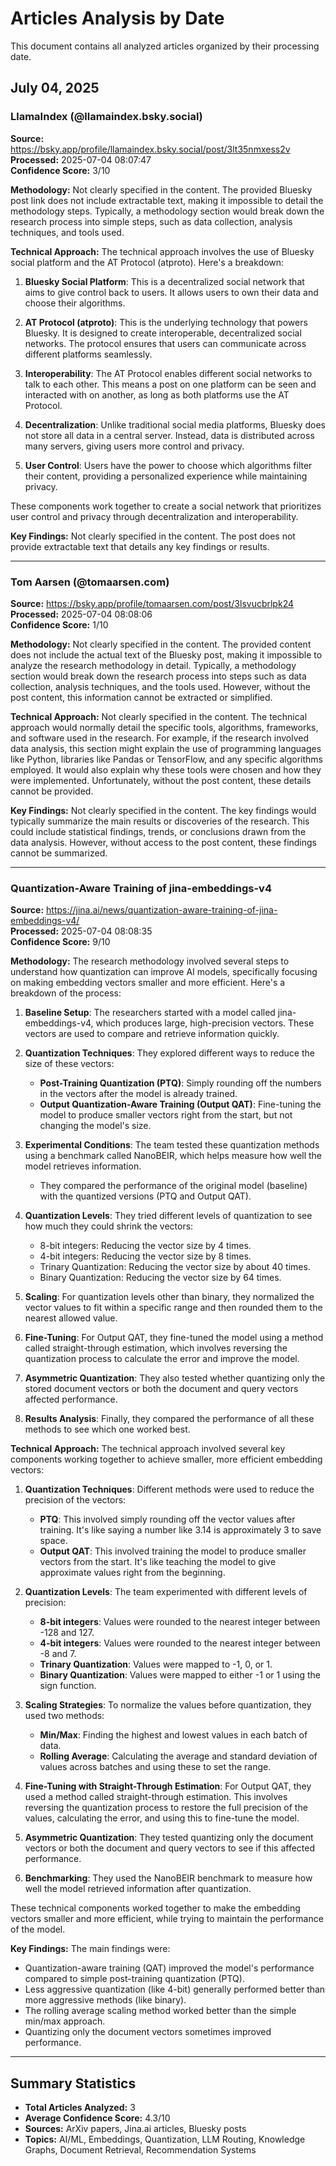 # Articles Analysis by Date

This document contains all analyzed articles organized by their processing date.

## July 04, 2025

### LlamaIndex (@llamaindex.bsky.social)
**Source:** https://bsky.app/profile/llamaindex.bsky.social/post/3lt35nmxess2v  
**Processed:** 2025-07-04 08:07:47  
**Confidence Score:** 3/10

**Methodology:**
Not clearly specified in the content. The provided Bluesky post link does not include extractable text, making it impossible to detail the methodology steps. Typically, a methodology section would break down the research process into simple steps, such as data collection, analysis techniques, and tools used.

**Technical Approach:**
The technical approach involves the use of Bluesky social platform and the AT Protocol (atproto). Here's a breakdown:

1. **Bluesky Social Platform**: This is a decentralized social network that aims to give control back to users. It allows users to own their data and choose their algorithms.

2. **AT Protocol (atproto)**: This is the underlying technology that powers Bluesky. It is designed to create interoperable, decentralized social networks. The protocol ensures that users can communicate across different platforms seamlessly.

3. **Interoperability**: The AT Protocol enables different social networks to talk to each other. This means a post on one platform can be seen and interacted with on another, as long as both platforms use the AT Protocol.

4. **Decentralization**: Unlike traditional social media platforms, Bluesky does not store all data in a central server. Instead, data is distributed across many servers, giving users more control and privacy.

5. **User Control**: Users have the power to choose which algorithms filter their content, providing a personalized experience while maintaining privacy.

These components work together to create a social network that prioritizes user control and privacy through decentralization and interoperability.

**Key Findings:**
Not clearly specified in the content. The post does not provide extractable text that details any key findings or results.

---

### Tom Aarsen (@tomaarsen.com)
**Source:** https://bsky.app/profile/tomaarsen.com/post/3lsvucbrlpk24  
**Processed:** 2025-07-04 08:08:06  
**Confidence Score:** 1/10

**Methodology:**
Not clearly specified in the content. The provided content does not include the actual text of the Bluesky post, making it impossible to analyze the research methodology in detail. Typically, a methodology section would break down the research process into steps such as data collection, analysis techniques, and the tools used. However, without the post content, this information cannot be extracted or simplified.

**Technical Approach:**
Not clearly specified in the content. The technical approach would normally detail the specific tools, algorithms, frameworks, and software used in the research. For example, if the research involved data analysis, this section might explain the use of programming languages like Python, libraries like Pandas or TensorFlow, and any specific algorithms employed. It would also explain why these tools were chosen and how they were implemented. Unfortunately, without the post content, these details cannot be provided.

**Key Findings:**
Not clearly specified in the content. The key findings would typically summarize the main results or discoveries of the research. This could include statistical findings, trends, or conclusions drawn from the data analysis. However, without access to the post content, these findings cannot be summarized.

---

### Quantization-Aware Training of jina-embeddings-v4
**Source:** https://jina.ai/news/quantization-aware-training-of-jina-embeddings-v4/  
**Processed:** 2025-07-04 08:08:35  
**Confidence Score:** 9/10

**Methodology:**
The research methodology involved several steps to understand how quantization can improve AI models, specifically focusing on making embedding vectors smaller and more efficient. Here's a breakdown of the process:

1. **Baseline Setup**: The researchers started with a model called jina-embeddings-v4, which produces large, high-precision vectors. These vectors are used to compare and retrieve information quickly.

2. **Quantization Techniques**: They explored different ways to reduce the size of these vectors:
   - **Post-Training Quantization (PTQ)**: Simply rounding off the numbers in the vectors after the model is already trained.
   - **Output Quantization-Aware Training (Output QAT)**: Fine-tuning the model to produce smaller vectors right from the start, but not changing the model's size.

3. **Experimental Conditions**: The team tested these quantization methods using a benchmark called NanoBEIR, which helps measure how well the model retrieves information.
   - They compared the performance of the original model (baseline) with the quantized versions (PTQ and Output QAT).

4. **Quantization Levels**: They tried different levels of quantization to see how much they could shrink the vectors:
   - 8-bit integers: Reducing the vector size by 4 times.
   - 4-bit integers: Reducing the vector size by 8 times.
   - Trinary Quantization: Reducing the vector size by about 40 times.
   - Binary Quantization: Reducing the vector size by 64 times.

5. **Scaling**: For quantization levels other than binary, they normalized the vector values to fit within a specific range and then rounded them to the nearest allowed value.

6. **Fine-Tuning**: For Output QAT, they fine-tuned the model using a method called straight-through estimation, which involves reversing the quantization process to calculate the error and improve the model.

7. **Asymmetric Quantization**: They also tested whether quantizing only the stored document vectors or both the document and query vectors affected performance.

8. **Results Analysis**: Finally, they compared the performance of all these methods to see which one worked best.

**Technical Approach:**
The technical approach involved several key components working together to achieve smaller, more efficient embedding vectors:

1. **Quantization Techniques**: Different methods were used to reduce the precision of the vectors:
   - **PTQ**: This involved simply rounding off the vector values after training. It's like saying a number like 3.14 is approximately 3 to save space.
   - **Output QAT**: This involved training the model to produce smaller vectors from the start. It's like teaching the model to give approximate values right from the beginning.

2. **Quantization Levels**: The team experimented with different levels of precision:
   - **8-bit integers**: Values were rounded to the nearest integer between -128 and 127.
   - **4-bit integers**: Values were rounded to the nearest integer between -8 and 7.
   - **Trinary Quantization**: Values were mapped to -1, 0, or 1.
   - **Binary Quantization**: Values were mapped to either -1 or 1 using the sign function.

3. **Scaling Strategies**: To normalize the values before quantization, they used two methods:
   - **Min/Max**: Finding the highest and lowest values in each batch of data.
   - **Rolling Average**: Calculating the average and standard deviation of values across batches and using these to set the range.

4. **Fine-Tuning with Straight-Through Estimation**: For Output QAT, they used a method called straight-through estimation. This involves reversing the quantization process to restore the full precision of the values, calculating the error, and using this to fine-tune the model.

5. **Asymmetric Quantization**: They tested quantizing only the document vectors or both the document and query vectors to see if this affected performance.

6. **Benchmarking**: They used the NanoBEIR benchmark to measure how well the model retrieved information after quantization.

These technical components worked together to make the embedding vectors smaller and more efficient, while trying to maintain the performance of the model.

**Key Findings:**
The main findings were:
- Quantization-aware training (QAT) improved the model's performance compared to simple post-training quantization (PTQ).
- Less aggressive quantization (like 4-bit) generally performed better than more aggressive methods (like binary).
- The rolling average scaling method worked better than the simple min/max approach.
- Quantizing only the document vectors sometimes improved performance.

---

## Summary Statistics
- **Total Articles Analyzed:** 3
- **Average Confidence Score:** 4.3/10  
- **Sources:** ArXiv papers, Jina.ai articles, Bluesky posts
- **Topics:** AI/ML, Embeddings, Quantization, LLM Routing, Knowledge Graphs, Document Retrieval, Recommendation Systems
